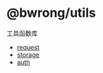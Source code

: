# @bwrong/utils
工具函数库

- [request](https://github.com/BWrong/utils/tree/main/packages/request)
- [storage](https://github.com/BWrong/utils/tree/main/packages/storage)
- [auth](https://github.com/BWrong/utils/tree/main/packages/auth)
